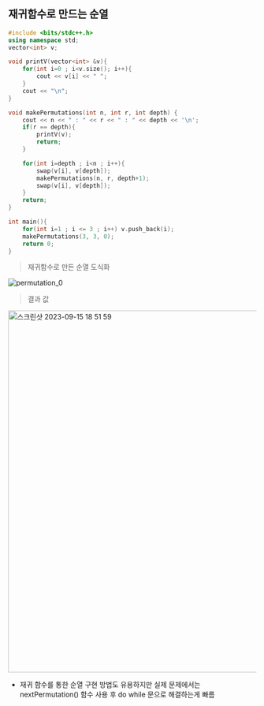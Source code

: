 ## 재귀함수로 만드는 순열

```c++
#include <bits/stdc++.h>
using namespace std;
vector<int> v;

void printV(vector<int> &v){
    for(int i=0 ; i<v.size(); i++){
        cout << v[i] << " ";
    }
    cout << "\n";
}

void makePermutations(int n, int r, int depth) {
    cout << n << " : " << r << " : " << depth << '\n';
    if(r == depth){
        printV(v);
        return;
    }

    for(int i=depth ; i<n ; i++){
        swap(v[i], v[depth]);
        makePermutations(n, r, depth+1);
        swap(v[i], v[depth]);
    }
    return;
}

int main(){
    for(int i=1 ; i <= 3 ; i++) v.push_back(i);
    makePermutations(3, 3, 0);
    return 0;
}
```
> 재귀함수로 만든 순열 도식화

![permutation_0](https://github.com/almond0115/algorithm/assets/77084379/73754e68-ef8f-4817-9f2f-71b3fa77fb3b)

> 결과 값

<img width="734" alt="스크린샷 2023-09-15 18 51 59" src="https://github.com/almond0115/algorithm/assets/77084379/9520fd88-cd19-43f1-a71e-185846010bf1">

* 재귀 함수를 통한 순열 구현 방법도 유용하지만 실제 문제에서는
nextPermutation() 함수 사용 후 do while 문으로 해결하는게 빠름 